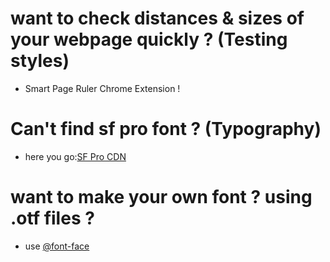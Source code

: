 # want to check distances & sizes of your webpage quickly ? (Testing styles)
- Smart Page Ruler Chrome Extension ! 
# Can't find sf pro font ? (Typography)
- here you go:[SF Pro CDN](https://www.cdnfonts.com/sf-pro-display.font)
# want to make your own font ? using .otf files ?
- use [@font-face](https://blog.greenroots.info/3-quick-ways-to-add-fonts-to-your-react-app)
